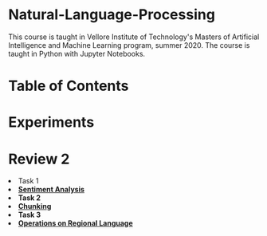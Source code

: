 # Natural-Language-Processing
This course is taught in Vellore Institute of Technology's Masters of Artificial Intelligence and Machine Learning program, summer 2020. The course is taught in Python with Jupyter Notebooks.

# Table of Contents







# Experiments



# Review 2
<li>Task 1
<b><li><a href="https://github.com/bhaswati96/nlp/blob/task1_sentiment/nlp_task.ipynb" class="button">Sentiment Analysis</a></li>
</li>

<li>Task 2 
<li><a href="https://github.com/bhaswati96/nlp/tree/Task-2">Chunking</a></li>

</li>

<li>Task 3
<li><a href="https://github.com/bhaswati96/nlp/tree/Task-3" class="button">Operations on Regional Language</a></li>
</li>


